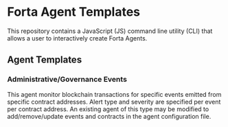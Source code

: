 # Forta Agent Templates

This repository contains a JavaScript (JS) command line utility (CLI) that allows a user to interactively create Forta Agents.

## Agent Templates

### Administrative/Governance Events

This agent monitor blockchain transactions for specific events emitted from specific contract addresses.  Alert 
type and severity are specified per event per contract address.  An existing agent of this type may be modified 
to add/remove/update events and contracts in the agent configuration file.
